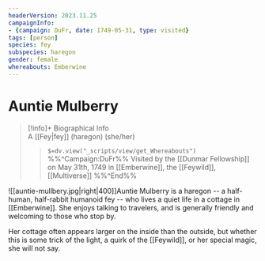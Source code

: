 ```yaml
---
headerVersion: 2023.11.25
campaignInfo:
- {campaign: DuFr, date: 1749-05-31, type: visited}
tags: [person]
species: fey
subspecies: haregon
gender: female
whereabouts: Emberwine
---
```

# Auntie Mulberry
>[!info]+ Biographical Info  
> A [[Fey|fey]] (haregon) (she/her)  
>> `$=dv.view("_scripts/view/get_Whereabouts")`  
>> %%^Campaign:DuFr%% Visited by the [[Dunmar Fellowship]] on May 31th, 1749 in [[Emberwine]], the [[Feywild]], [[Multiverse]] %%^End%%

![[auntie-mullbery.jpg|right|400]]Auntie Mulberry is a haregon -- a half-human, half-rabbit humanoid fey -- who lives a quiet life in a cottage in [[Emberwine]]. She enjoys talking to travelers, and is generally friendly and welcoming to those who stop by. 

Her cottage often appears larger on the inside than the outside, but whether this is some trick of the light, a quirk of the [[Feywild]], or her special magic, she will not say. 